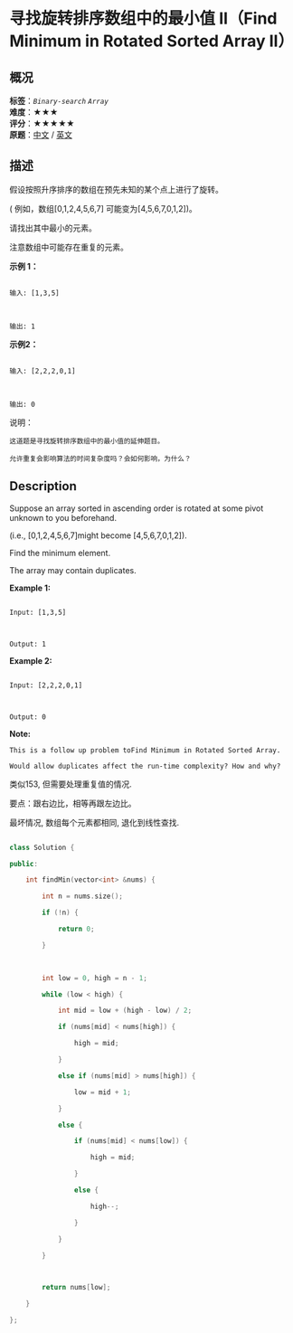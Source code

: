 # 寻找旋转排序数组中的最小值 II（Find Minimum in Rotated Sorted Array II）
## 概况
**标签**：*`Binary-search`*  *`Array`*<br>
**难度**：★★★<br>
**评分**：★★★★★<br>
**原题**：[中文](https://leetcode-cn.com/problems/find-minimum-in-rotated-sorted-array-ii) / [英文](https://leetcode.com/problems/find-minimum-in-rotated-sorted-array-ii)
## 描述

假设按照升序排序的数组在预先未知的某个点上进行了旋转。



( 例如，数组[0,1,2,4,5,6,7]  可能变为[4,5,6,7,0,1,2])。



请找出其中最小的元素。



注意数组中可能存在重复的元素。



**示例 1：**

```

输入: [1,3,5]



输出: 1

```



**示例2：**

```

输入: [2,2,2,0,1]



输出: 0

```



说明：





	这道题是寻找旋转排序数组中的最小值的延伸题目。

	允许重复会影响算法的时间复杂度吗？会如何影响，为什么？



## Description

Suppose an array sorted in ascending order is rotated at some pivot unknown to you beforehand.



(i.e., [0,1,2,4,5,6,7]might become [4,5,6,7,0,1,2]).



Find the minimum element.



The array may contain duplicates.



**Example 1:**

```

Input: [1,3,5]



Output: 1

```



**Example 2:**

```

Input: [2,2,2,0,1]



Output: 0

```

**Note:**



	This is a follow up problem toFind Minimum in Rotated Sorted Array.

	Would allow duplicates affect the run-time complexity? How and why?









类似153, 但需要处理重复值的情况.



要点：跟右边比，相等再跟左边比。



最坏情况, 数组每个元素都相同, 退化到线性查找.





```c++

class Solution {

public:

    int findMin(vector<int> &nums) {

        int n = nums.size();

        if (!n) {

            return 0;

        }

        

        int low = 0, high = n - 1;

        while (low < high) {

        	int mid = low + (high - low) / 2;

        	if (nums[mid] < nums[high]) {

        		high = mid;

        	}

        	else if (nums[mid] > nums[high]) {

        		low = mid + 1;

        	}

        	else {

        		if (nums[mid] < nums[low]) {

        			high = mid;

        		}

        		else {

        			high--;

        		}

        	}

        }



        return nums[low];

    }

};

```
